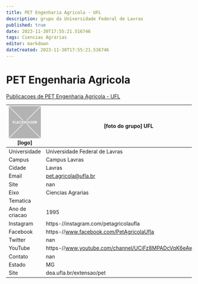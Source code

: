 ```yaml
---
title: PET Engenharia Agricola - UFL
description: grupo da Universidade Federal de Lavras
published: true
date: 2023-11-30T17:55:21.516746
tags: Ciencias Agrarias
editor: markdown
dateCreated: 2023-11-30T17:55:21.516746
---
```


# PET Engenharia Agricola

[Publicacoes de PET Engenharia Agricola - UFL](/atividade/140PETEngenhariaAgricolaUFL/feed.md)

| ![placeholder.png](/placeholder.png) [logo] | [foto do grupo] UFL         |
| ------------------------------------------- | ------------------------------------------------- |
| Universidade                                | Universidade Federal de Lavras      |
| Campus                                      | Campus Lavras            |
| Cidade                                      | Lavras             |
| Email                                       | pet.agricola@ufla.br             |
| Site                                        | nan              |
| Eixo                                        | Ciencias Agrarias              |
| Tematica                                    |           |
| Ano de criacao                              | 1995        |
| Instagram                                   | https-//instagram.com/petagricolaufla         |
| Facebook                                    | https-//www.facebook.com/PetAgricolaUfla          |
| Twitter                                     | nan           |
| YouTube                                     | https-//www.youtube.com/channel/UCiFz8MPADcVqK6eAwGdsr2g           |
| Contato                                     | nan         |
| Estado                                      |  MG            |
| Site                                        | dea.ufla.br/extensao/pet |
